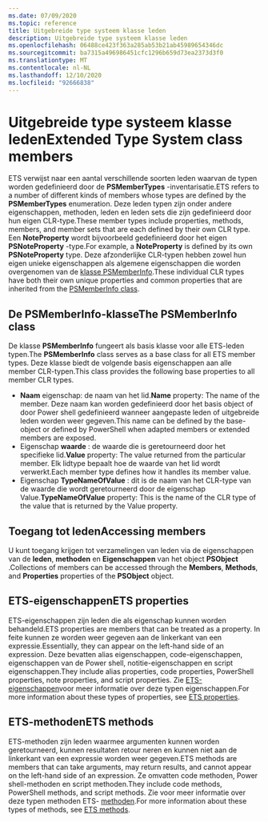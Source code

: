 ```yaml
---
ms.date: 07/09/2020
ms.topic: reference
title: Uitgebreide type systeem klasse leden
description: Uitgebreide type systeem klasse leden
ms.openlocfilehash: 06488ce423f363a285ab53b21ab45989654346dc
ms.sourcegitcommit: ba7315a496986451cfc1296b659d73ea2373d3f0
ms.translationtype: MT
ms.contentlocale: nl-NL
ms.lasthandoff: 12/10/2020
ms.locfileid: "92666838"
---
```

# <a name="extended-type-system-class-members"></a><span data-ttu-id="0bf15-103">Uitgebreide type systeem klasse leden</span><span class="sxs-lookup"><span data-stu-id="0bf15-103">Extended Type System class members</span></span>

<span data-ttu-id="0bf15-104">ETS verwijst naar een aantal verschillende soorten leden waarvan de typen worden gedefinieerd door de **PSMemberTypes** -inventarisatie.</span><span class="sxs-lookup"><span data-stu-id="0bf15-104">ETS refers to a number of different kinds of members whose types are defined by the **PSMemberTypes** enumeration.</span></span> <span data-ttu-id="0bf15-105">Deze leden typen zijn onder andere eigenschappen, methoden, leden en leden sets die zijn gedefinieerd door hun eigen CLR-type.</span><span class="sxs-lookup"><span data-stu-id="0bf15-105">These member types include properties, methods, members, and member sets that are each defined by their own CLR type.</span></span> <span data-ttu-id="0bf15-106">Een **NoteProperty** wordt bijvoorbeeld gedefinieerd door het eigen **PSNoteProperty** -type.</span><span class="sxs-lookup"><span data-stu-id="0bf15-106">For example, a **NoteProperty** is defined by its own **PSNoteProperty** type.</span></span> <span data-ttu-id="0bf15-107">Deze afzonderlijke CLR-typen hebben zowel hun eigen unieke eigenschappen als algemene eigenschappen die worden overgenomen van de [klasse PSMemberInfo](/dotnet/api/system.management.automation.psmemberinfo).</span><span class="sxs-lookup"><span data-stu-id="0bf15-107">These individual CLR types have both their own unique properties and common properties that are inherited from the [PSMemberInfo class](/dotnet/api/system.management.automation.psmemberinfo).</span></span>

## <a name="the-psmemberinfo-class"></a><span data-ttu-id="0bf15-108">De PSMemberInfo-klasse</span><span class="sxs-lookup"><span data-stu-id="0bf15-108">The PSMemberInfo class</span></span>

<span data-ttu-id="0bf15-109">De klasse **PSMemberInfo** fungeert als basis klasse voor alle ETS-leden typen.</span><span class="sxs-lookup"><span data-stu-id="0bf15-109">The **PSMemberInfo** class serves as a base class for all ETS member types.</span></span> <span data-ttu-id="0bf15-110">Deze klasse biedt de volgende basis eigenschappen aan alle member CLR-typen.</span><span class="sxs-lookup"><span data-stu-id="0bf15-110">This class provides the following base properties to all member CLR types.</span></span>

- <span data-ttu-id="0bf15-111">**Naam** eigenschap: de naam van het lid.</span><span class="sxs-lookup"><span data-stu-id="0bf15-111">**Name** property: The name of the member.</span></span> <span data-ttu-id="0bf15-112">Deze naam kan worden gedefinieerd door het basis object of door Power shell gedefinieerd wanneer aangepaste leden of uitgebreide leden worden weer gegeven.</span><span class="sxs-lookup"><span data-stu-id="0bf15-112">This name can be defined by the base-object or defined by PowerShell when adapted members or extended members are exposed.</span></span>
- <span data-ttu-id="0bf15-113">Eigenschap **waarde** : de waarde die is geretourneerd door het specifieke lid.</span><span class="sxs-lookup"><span data-stu-id="0bf15-113">**Value** property: The value returned from the particular member.</span></span> <span data-ttu-id="0bf15-114">Elk lidtype bepaalt hoe de waarde van het lid wordt verwerkt.</span><span class="sxs-lookup"><span data-stu-id="0bf15-114">Each member type defines how it handles its member value.</span></span>
- <span data-ttu-id="0bf15-115">Eigenschap **TypeNameOfValue** : dit is de naam van het CLR-type van de waarde die wordt geretourneerd door de eigenschap Value.</span><span class="sxs-lookup"><span data-stu-id="0bf15-115">**TypeNameOfValue** property: This is the name of the CLR type of the value that is returned by the Value property.</span></span>

## <a name="accessing-members"></a><span data-ttu-id="0bf15-116">Toegang tot leden</span><span class="sxs-lookup"><span data-stu-id="0bf15-116">Accessing members</span></span>

<span data-ttu-id="0bf15-117">U kunt toegang krijgen tot verzamelingen van leden via de eigenschappen van de **leden**, **methoden** en **Eigenschappen** van het object **PSObject** .</span><span class="sxs-lookup"><span data-stu-id="0bf15-117">Collections of members can be accessed through the **Members**, **Methods**, and **Properties** properties of the **PSObject** object.</span></span>

## <a name="ets-properties"></a><span data-ttu-id="0bf15-118">ETS-eigenschappen</span><span class="sxs-lookup"><span data-stu-id="0bf15-118">ETS properties</span></span>

<span data-ttu-id="0bf15-119">ETS-eigenschappen zijn leden die als eigenschap kunnen worden behandeld.</span><span class="sxs-lookup"><span data-stu-id="0bf15-119">ETS properties are members that can be treated as a property.</span></span> <span data-ttu-id="0bf15-120">In feite kunnen ze worden weer gegeven aan de linkerkant van een expressie.</span><span class="sxs-lookup"><span data-stu-id="0bf15-120">Essentially, they can appear on the left-hand side of an expression.</span></span> <span data-ttu-id="0bf15-121">Deze bevatten alias eigenschappen, code-eigenschappen, eigenschappen van de Power shell, notitie-eigenschappen en script eigenschappen.</span><span class="sxs-lookup"><span data-stu-id="0bf15-121">They include alias properties, code properties, PowerShell properties, note properties, and script properties.</span></span> <span data-ttu-id="0bf15-122">Zie [ETS-eigenschappen](properties.md)voor meer informatie over deze typen eigenschappen.</span><span class="sxs-lookup"><span data-stu-id="0bf15-122">For more information about these types of properties, see [ETS properties](properties.md).</span></span>

## <a name="ets-methods"></a><span data-ttu-id="0bf15-123">ETS-methoden</span><span class="sxs-lookup"><span data-stu-id="0bf15-123">ETS methods</span></span>

<span data-ttu-id="0bf15-124">ETS-methoden zijn leden waarmee argumenten kunnen worden geretourneerd, kunnen resultaten retour neren en kunnen niet aan de linkerkant van een expressie worden weer gegeven.</span><span class="sxs-lookup"><span data-stu-id="0bf15-124">ETS methods are members that can take arguments, may return results, and cannot appear on the left-hand side of an expression.</span></span> <span data-ttu-id="0bf15-125">Ze omvatten code methoden, Power shell-methoden en script methoden.</span><span class="sxs-lookup"><span data-stu-id="0bf15-125">They include code methods, PowerShell methods, and script methods.</span></span>
<span data-ttu-id="0bf15-126">Zie voor meer informatie over deze typen methoden ETS- [methoden](methods.md).</span><span class="sxs-lookup"><span data-stu-id="0bf15-126">For more information about these types of methods, see [ETS methods](methods.md).</span></span>
